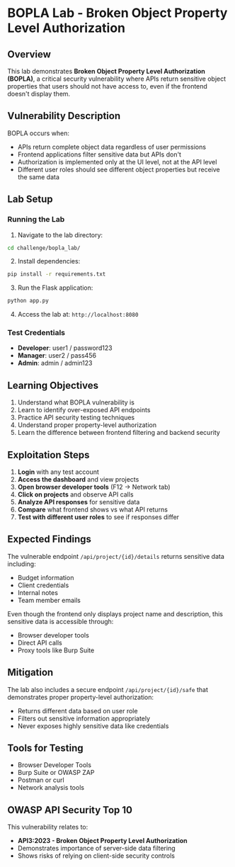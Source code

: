 # BOPLA Lab - Broken Object Property Level Authorization

## Overview

This lab demonstrates **Broken Object Property Level Authorization (BOPLA)**, a critical security vulnerability where APIs return sensitive object properties that users should not have access to, even if the frontend doesn't display them.

## Vulnerability Description

BOPLA occurs when:
- APIs return complete object data regardless of user permissions
- Frontend applications filter sensitive data but APIs don't
- Authorization is implemented only at the UI level, not at the API level
- Different user roles should see different object properties but receive the same data

## Lab Setup

### Running the Lab

1. Navigate to the lab directory:
```bash
cd challenge/bopla_lab/
```

2. Install dependencies:
```bash
pip install -r requirements.txt
```

3. Run the Flask application:
```bash
python app.py
```

4. Access the lab at: `http://localhost:8080`

### Test Credentials

- **Developer**: user1 / password123
- **Manager**: user2 / pass456  
- **Admin**: admin / admin123

## Learning Objectives

1. Understand what BOPLA vulnerability is
2. Learn to identify over-exposed API endpoints
3. Practice API security testing techniques
4. Understand proper property-level authorization
5. Learn the difference between frontend filtering and backend security

## Exploitation Steps

1. **Login** with any test account
2. **Access the dashboard** and view projects
3. **Open browser developer tools** (F12 → Network tab)
4. **Click on projects** and observe API calls
5. **Analyze API responses** for sensitive data
6. **Compare** what frontend shows vs what API returns
7. **Test with different user roles** to see if responses differ

## Expected Findings

The vulnerable endpoint `/api/project/{id}/details` returns sensitive data including:
- Budget information
- Client credentials  
- Internal notes
- Team member emails

Even though the frontend only displays project name and description, this sensitive data is accessible through:
- Browser developer tools
- Direct API calls
- Proxy tools like Burp Suite

## Mitigation

The lab also includes a secure endpoint `/api/project/{id}/safe` that demonstrates proper property-level authorization:
- Returns different data based on user role
- Filters out sensitive information appropriately
- Never exposes highly sensitive data like credentials

## Tools for Testing

- Browser Developer Tools
- Burp Suite or OWASP ZAP
- Postman or curl
- Network analysis tools

## OWASP API Security Top 10

This vulnerability relates to:
- **API3:2023 - Broken Object Property Level Authorization**
- Demonstrates importance of server-side data filtering
- Shows risks of relying on client-side security controls